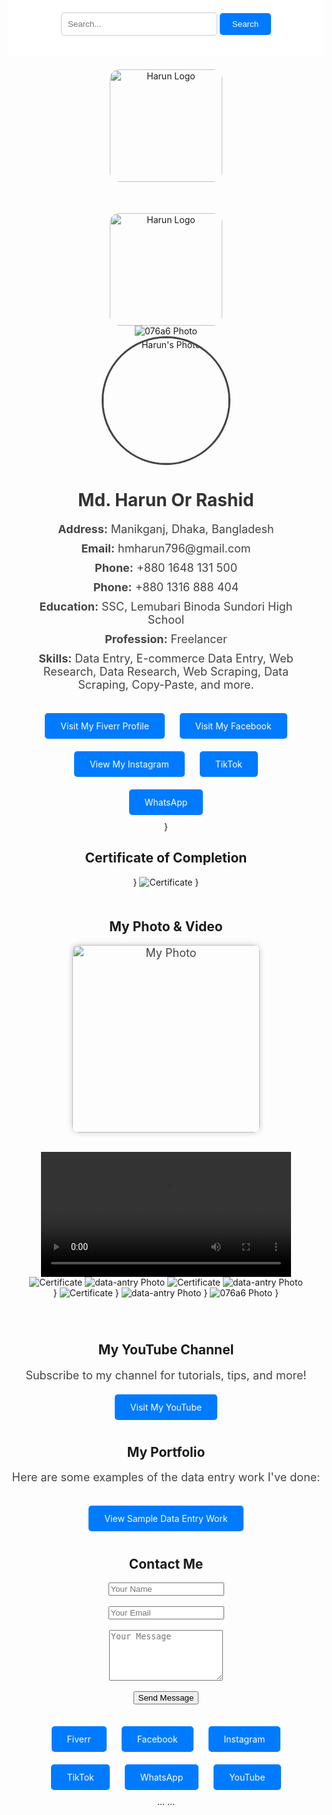<!DOCTYPE html>
<html lang="en">
<head>
  <meta charset="UTF-8">
  <title>Md. Harun Or Rashid</title>
  <style>
    body {
 padding: 0;
      text-align: center;
    }
    .container {
      padding: 30px;
    }
    img.profile {
      border-radius: 50%;
      width: 200px;
      height: 200px;
      object-fit: cover;
      border: 3px solid #444;
    }
    h1 {
      color: #333;
    }
    p {
      font-size: 18px;
      color: #444;
      max-width: 600px;
      margin: 10px auto;
    }
    .buttons {
      margin-top: 25px;
    }
    a.button {
      display: inline-block;
      margin: 10px;
      padding: 12px 25px;
      background-color: #007bff;
      color: white;
      text-decoration: none;
      border-radius: 5px;
      font-weight: bolda.button:hover {
      background-color: #0056b3;
    }
    a.fiverr {
      background-color: #28a745;
    }
    a.fiverr:hover {
      background-color: #218838;
    }
    .certificate-section {
      margin-top: 40px;
    }
    .certificate-section img {
      max-width: 90%;
      border: 2px solid #ccc;
      box-shadow: 2px 2px 12px rgba(0, 0, 0, 0.2);
    }
    <div class="service-image">
  <img src="images/data-entry.png" alt="Harun's Data Entry Service" style="max-width:100%; height:auto; border-radius:10px; margin-top: 20px;">
</div>
    .portfolio-section {
      margin-top: 40px;
    }
    .contact-section {
      margin-top: 50px;
    }
    input, textarea {
      width: 80%;
      max-width: 400px;
      padding: 10px;
      margin: 5px auto;
      border: 1px solid #ccc;
      border-radius: 5px;
    }
    button {
      margin-top: 10px;
    }
  </style>
</head>
</body>
  <!-- Search Bar -->
  <div style="background-color: #ffffff; padding: 20px 0;">
    <form action="#" method="get">
      <input type="text" placeholder="Search..." name="search"
        style="padding: 10px; width: 250px; max-width: 80%; border: 1px solid #ccc; border-radius: 5px;">
      <button type="submit"
        style="padding: 10px 20px; background-color: #007bff; color: white; border: none; border-radius: 5px;">Search</button>
    </form>
  </div>

  <!-- Logo Section -->
  <div style="margin-top: 20px;">
    <img src="harun-logo.png" alt="Harun Logo" style="width: 180px; border-radius: 15px;">
  </div>
  <div class="container">
    <!-- Logo Section -->
    <div style="margin-top: 20px;">
      <img src="harun-logo.png" alt="Harun Logo" style="width: 180px; border-radius: 15px;">
    </div> 
 <img src="file_00000000758861f884606a82c460dc7a.png" alt="076a6 Photo" class="image">
      <body>
        <!-- Google Custom Search Engine -->
<script async src="https://cse.google.com/cse.js?cx=e3423b1d95f9043ee"></script>
<div class="gcse-search"></div>
    <!-- Profile Photo -->
            <img src="harun.jpg" alt="Harun's Photo" class="profile">
    
<h1>Md. Harun Or Rashid</h1>
    <p><strong>Address:</strong> Manikganj, Dhaka, Bangladesh</p>
    <p><strong>Email:</strong> hmharun796@gmail.com</p>
    <p><strong>Phone:</strong> +880 1648 131 500</p>
    <p><strong>Phone:</strong> +880 1316 888 404</p>
    <p><strong>Education:</strong> SSC, Lemubari Binoda Sundori High School</p>
    <p><strong>Profession:</strong> Freelancer</p>
    <p><strong>Skills:</strong> Data Entry, E-commerce Data Entry, Web Research, Data Research, Web Scraping, Data Scraping, Copy-Paste, and more.</p>
     <div class="buttons">
      <a class="button fiverr" href="https://www.fiverr.com/s/dDlW3G3" target="_blank">Visit My Fiverr Profile</a>
      <a class="button" href="https://www.facebook.com/share/r/1BcEg68nzy/" target="_blank">Visit My Facebook</a>
      <a class="button" href="https://www.instagram.com/p/DIeAfFXT_oO/" target="_blank">View My Instagram</a>
      <a class="button" href="https://www.tiktok.com/@user6071584366187" target="_blank">TikTok</a>
      <a class="button" href="https://wa.me/8801648131500?text=Hi,%20I%20want%20to%20contact%20you" target="_blank">WhatsApp</a>
    </div>
     <div class="certificate-section">
       }</div>
      <h2>Certificate of Completion</h2>
       }</body>
       <img src="certificate.jpg" alt="Certificate">
       }</body>
       <div class="media-section" style="margin-top: 50px;">
  <h2>My Photo & Video</h2>
  
  <!-- My Photo -->
  <img src="media/myphoto.jpg" alt="My Photo" style="width: 300px; border-radius: 10px; box-shadow: 0 0 10px rgba(0,0,0,0.2);"><br><br>
  
  <!-- My Video -->
  <video controls width="400">
    <source src="media/myvideo.mp4" type="video/mp4">
    Your browser does not support the video tag.
  </video>
</div>
<img src="file_000000004bd461f89c7906893d08c772.png" alt="Certificate">
<img src="data-antry.png" alt="data-antry Photo" class="image">
<img src="file_00000000875861f990b4e5fffbcbb32e.png" alt="Certificate">
 <img src="data-antry.png" alt="data-antry Photo" class="image">
       } <working file>
    <img src="312.jpg" alt="Certificate">
       }<working file>
         <img src="data-antry.png" alt="data-antry Photo" class="image">
         }<working file>
       <img src="076ac6.jpg" alt="076a6 Photo" class="image">
       }
     </div><div class="youtube-section" style="margin-top: 40px;">
      <h2>My YouTube Channel</h2>
      <p>Subscribe to my channel for tutorials, tips, and more!</p>
      <a class="button" href="https://youtube.com/@mdharun-n6j" target="_blank">Visit My YouTube</a>
     </div
       ><div class="portfolio-section">
      <h2>My Portfolio</h2>
      <p>Here are some examples of the data entry work I've done:</p>
      <div class="buttons">
        <a class="button" href="https://docs.google.com/spreadsheets/d/1FSV3CzDlRSDJHaumYrCcvKFcBKGedUhFU9qPDY6viW4/edit?usp=drivesdk" target="_blank">
          View Sample Data Entry Work
        </a>
      </div>
    </div>
      <div class="contact-section">
      <h2>Contact Me</h2>
      <form action="https://formspree.io/f/mjvnavrw" method="POST">
        <input type="text" name="name" placeholder="Your Name" required><br><br>
        <input type="email" name="email" placeholder="Your Email" required><br><br>
        <textarea name="message" rows="5" placeholder="Your Message" required></textarea><br><br>
        <button type="submit" class="button">Send Message</button>
      </form>
    </div>
   </div>
</body>
</html>
<form action="https://formspree.io/f/mjvnavrw" method="POST">
<div class="buttons">
  <a class="button fiverr" href="https://www.fiverr.com/s/dDlW3G3" target="_blank">
    <i class="fab fa-fiverr"></i> Fiverr
  </a>
  <a class="button" href="https://www.facebook.com/share/r/1BcEg68nzy/" target="_blank">
    <i class="fab fa-facebook"></i> Facebook
  </a>
  <a class="button" href="https://www.instagram.com/p/DIeAfFXT_oO/" target="_blank">
    <i class="fab fa-instagram"></i> Instagram
  </a>
  <a class="button" href="https://www.tiktok.com/@user6071584366187" target="_blank">
    <i class="fab fa-tiktok"></i> TikTok
  </a>
  <a class="button" href="https://wa.me/8801648131500?text=Hi,%20I%20want%20to%20contact%20you" target="_blank">
    <i class="fab fa-whatsapp"></i> WhatsApp
  </a>
  <a class="button" href="https://youtube.com/@mdharun-n6j" target="_blank">
    <i class="fab fa-youtube"></i> YouTube
  </a>
</div>
<head>
  ...
  <link rel="stylesheet" href="https://cdnjs.cloudflare.com/ajax/libs/font-awesome/6.5.0/css/all.min.css">
  ...
</head>
